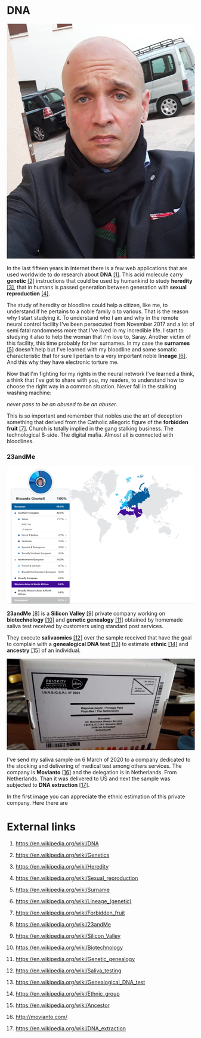 # DNA

![Riccardo Giuntoli](../Images/92094777_10222816033691977_6240920452722589696_o.jpg)

In the last fifteen years in Internet there is a few web applications that are used worldwide to do research about **DNA** [[1]](https://en.wikipedia.org/wiki/DNA). This acid molecule carry **genetic** [[2]](https://en.wikipedia.org/wiki/Genetics) instructions that could be used by humankind to study **heredity** [[3]](https://en.wikipedia.org/wiki/Heredity), that in humans is passed generation between generation with **sexual reproduction** [[4]](https://en.wikipedia.org/wiki/Sexual_reproduction). 

The study of heredity or bloodline could help a citizen, like me, to understand if he pertains to a noble family o to various. That is the reason why I start studying it. To understand who I am and why in the remote neural control facility I've been persecuted from November 2017 and a lot of semi fatal randomness more that I've lived in my incredible life. I start to studying it also to help the woman that I'm love to, Saray. Another victim of this facility, this time probably for her surnames. In my case the **surnames** [[5]](https://en.wikipedia.org/wiki/Surname) doesn't help but I've learned with my bloodline and some somatic characteristic that for sure I pertain to a very important noble **lineage** [[6]](https://en.wikipedia.org/wiki/Lineage_(genetic)). And this why they have electronic torture me.

Now that I'm fighting for my rights in the neural network I've learned a think, a think that I've got to share with you, my readers, to understand how to choose the right way in a common situation. Never fall in the stalking washing machine:

*never pass to be an abused to be an abuser*. 

This is so important and remember that nobles use the art of deception something that derived from the Catholic allegoric figure of the **forbidden fruit** [[7]](https://en.wikipedia.org/wiki/Forbidden_fruit). Church is totally implied in the gang stalking business. The technological B-side. The digital mafia. Almost all is connected with bloodlines. 

### 23andMe

![23andMe](../Images/23admMe.png)

**23andMe** [[8]](https://en.wikipedia.org/wiki/23andMe) is a **Silicon Valley** [[9]](https://en.wikipedia.org/wiki/Silicon_Valley) private company working on **biotechnology** [[10]](https://en.wikipedia.org/wiki/Biotechnology) and **genetic genealogy** [[11]](https://en.wikipedia.org/wiki/Genetic_genealogy) obtained by homemade saliva test received by customers using standard post services.

They execute **salivaomics** [[12]](https://en.wikipedia.org/wiki/Saliva_testing) over the sample received that have the goal to complain with a **genealogical DNA test** [[13]](https://en.wikipedia.org/wiki/Genealogical_DNA_test) to estimate **ethnic** [[14]](https://en.wikipedia.org/wiki/Ethnic_group) and **ancestry** [[15]](https://en.wikipedia.org/wiki/Ancestor) of an individual. 

![Salivaomics to 23andMe](../Images/20200306_095628.jpg)

I've send my saliva sample on 6 March of 2020 to a company dedicated to the stocking and delivering of medical test among others services. The company is **Movianto** [[16]](http://movianto.com/) and the delegation is in Netherlands. From Netherlands. Than it was delivered to US and next the sample was subjected to **DNA extraction** [[17]](https://en.wikipedia.org/wiki/DNA_extraction).  

In the first image you can appreciate the ethnic estimation of this private company. Here there are 

# External links

1. https://en.wikipedia.org/wiki/DNA

2. https://en.wikipedia.org/wiki/Genetics

3. https://en.wikipedia.org/wiki/Heredity

4. https://en.wikipedia.org/wiki/Sexual_reproduction

5. https://en.wikipedia.org/wiki/Surname

6. https://en.wikipedia.org/wiki/Lineage_(genetic)

7. https://en.wikipedia.org/wiki/Forbidden_fruit

8. https://en.wikipedia.org/wiki/23andMe

9. https://en.wikipedia.org/wiki/Silicon_Valley

10. https://en.wikipedia.org/wiki/Biotechnology

11. https://en.wikipedia.org/wiki/Genetic_genealogy

12. https://en.wikipedia.org/wiki/Saliva_testing

13. https://en.wikipedia.org/wiki/Genealogical_DNA_test

14. https://en.wikipedia.org/wiki/Ethnic_group

15. https://en.wikipedia.org/wiki/Ancestor

16. http://movianto.com/

17. https://en.wikipedia.org/wiki/DNA_extraction

    

    